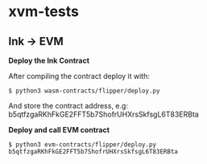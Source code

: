# xvm-tests

## Ink -> EVM 

**Deploy the Ink Contract**

After compiling the contract deploy it with:

    $ python3 wasm-contracts/flipper/deploy.py

And store the contract address, e.g: b5qtfzgaRKhFkGE2FFT5b7ShofrUHXrsSkfsgL6T83ERBta


**Deploy and call EVM contract**

    $ python3 evm-contracts/flipper/deploy.py b5qtfzgaRKhFkGE2FFT5b7ShofrUHXrsSkfsgL6T83ERBta
